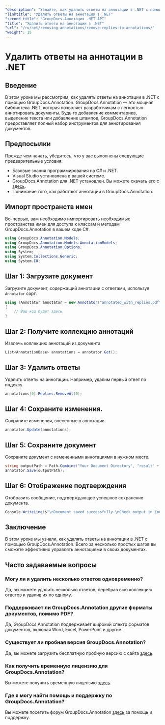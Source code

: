 ```yaml
---
"description": "Узнайте, как удалить ответы на аннотации в .NET с помощью GroupDocs.Annotation. Пошаговое руководство с примерами кода."
"linktitle": "Удалить ответы на аннотации в .NET"
"second_title": "GroupDocs.Аннотация .NET API"
"title": "Удалить ответы на аннотации в .NET"
"url": "/ru/net/removing-annotations/remove-replies-to-annotations/"
"weight": 15
---
```


# Удалить ответы на аннотации в .NET

## Введение
В этом уроке мы рассмотрим, как удалять ответы на аннотации в .NET с помощью GroupDocs.Annotation. GroupDocs.Annotation — это мощная библиотека .NET, которая позволяет разработчикам с легкостью аннотировать документы. Будь то добавление комментариев, выделение текста или добавление штампов, GroupDocs.Annotation предоставляет полный набор инструментов для аннотирования документов.
## Предпосылки
Прежде чем начать, убедитесь, что у вас выполнены следующие предварительные условия:
- Базовые знания программирования на C# и .NET.
- Visual Studio установлена в вашей системе.
- GroupDocs.Annotation для .NET установлен. Вы можете скачать его с [здесь](https://releases.groupdocs.com/annotation/net/).
- Понимание того, как работают аннотации в GroupDocs.Annotation.

## Импорт пространств имен
Во-первых, вам необходимо импортировать необходимые пространства имен для доступа к классам и методам GroupDocs.Annotation в вашем коде C#.
```csharp
using GroupDocs.Annotation.Models;
using GroupDocs.Annotation.Models.AnnotationModels;
using GroupDocs.Annotation.Options;
using System;
using System.Collections.Generic;
using System.IO;
```
## Шаг 1: Загрузите документ
Загрузите документ, содержащий аннотации с ответами, используя `Annotator` сорт.
```csharp
using (Annotator annotator = new Annotator("annotated_with_replies.pdf"))
{
    // Ваш код будет здесь
}
```
## Шаг 2: Получите коллекцию аннотаций
Извлечь коллекцию аннотаций из документа.
```csharp
List<AnnotationBase> annotations = annotator.Get();
```
## Шаг 3: Удалить ответы
Удалить ответы на аннотации. Например, удалим первый ответ по индексу.
```csharp
annotations[0].Replies.RemoveAt(0);
```
## Шаг 4: Сохраните изменения.
Сохраните изменения, внесенные в аннотации.
```csharp
annotator.Update(annotations);
```
## Шаг 5: Сохраните документ
Сохраните документ с измененными аннотациями в нужном месте.
```csharp
string outputPath = Path.Combine("Your Document Directory", "result" + Path.GetExtension("input.pdf"));
annotator.Save(outputPath);
```
## Шаг 6: Отображение подтверждения
Отобразить сообщение, подтверждающее успешное сохранение документа.
```csharp
Console.WriteLine($"\nDocument saved successfully.\nCheck output in {outputPath}.");
```

## Заключение
В этом уроке мы узнали, как удалять ответы на аннотации в .NET с помощью GroupDocs.Annotation. Всего за несколько простых шагов вы сможете эффективно управлять аннотациями в своих документах.
## Часто задаваемые вопросы
### Могу ли я удалить несколько ответов одновременно?
Да, вы можете удалить несколько ответов, перебрав всю коллекцию ответов и удалив их по одному.
### Поддерживает ли GroupDocs.Annotation другие форматы документов, помимо PDF?
Да, GroupDocs.Annotation поддерживает широкий спектр форматов документов, включая Word, Excel, PowerPoint и другие.
### Существует ли пробная версия GroupDocs.Annotation?
Да, вы можете загрузить бесплатную пробную версию с сайта [здесь](https://releases.groupdocs.com/).
### Как получить временную лицензию для GroupDocs.Annotation?
Вы можете получить временную лицензию [здесь](https://purchase.groupdocs.com/temporary-license/).
### Где я могу найти помощь и поддержку по GroupDocs.Annotation?
Вы можете посетить форум GroupDocs.Annotation [здесь](https://forum.groupdocs.com/c/annotation/10) за помощь и поддержку.